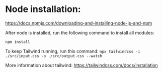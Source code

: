 # Node installation:
https://docs.npmjs.com/downloading-and-installing-node-js-and-npm

After node is installed, run the following command to install all modules:

`npm install`
 

To keep Tailwind running, run this command: `npx tailwindcss -i ./src/input.css -o ./src/output.css --watch`

More information about tailwind: https://tailwindcss.com/docs/installation




